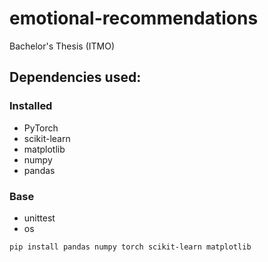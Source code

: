 # emotional-recommendations
Bachelor's Thesis (ITMO)

## Dependencies used:

### Installed
- PyTorch
- scikit-learn
- matplotlib
- numpy
- pandas

### Base
- unittest
- os

```
pip install pandas numpy torch scikit-learn matplotlib
```
